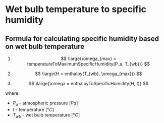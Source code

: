 # Wet bulb temperature to specific humidity

## Formula for calculating specific humidity based on wet bulb temperature

1. $$
\large{\omega_{max} = temperatureToMaximumSpecificHumidity(P_a, T_{wb})}
$$

1. $$
\large{H = enthalpy(T_{wb}, \omega_{max})}
$$

1. $$
\large{\omega = enthalpyToSpecificHumidity(H, t)}
$$

where:

- $P_a$ - atmospheric pressure $[Pa]$
- $t$ - temperature $[°C]$
- $T_{wb}$ - wet bulb temperature $[°C]$
